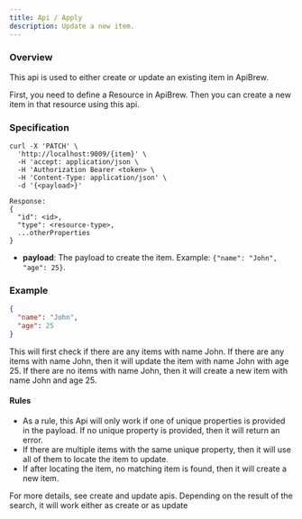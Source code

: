 ```yaml
---
title: Api / Apply
description: Update a new item.
---
```


### Overview

This api is used to either create or update an existing item in ApiBrew.

First, you need to define a Resource in ApiBrew. Then you can create a new item in that resource using this api.

### Specification

```curl
curl -X 'PATCH' \
  'http://localhost:9009/{item}' \
  -H 'accept: application/json \
  -H 'Authorization Bearer <token> \
  -H 'Content-Type: application/json' \
  -d '{<payload>}'
  
Response:
{
  "id": <id>,
  "type": <resource-type>,
  ...otherProperties
}
```

- **payload**: The payload to create the item. Example: `{"name": "John", "age": 25}`.

### Example

```json
{
  "name": "John",
  "age": 25
}
```

This will first check if there are any items with name John. If there are any items with name John, then it will update
the item with name John with age 25. If there are no items with name John, then it will create a new item with
name John and age 25.

#### Rules

- As a rule, this Api will only work if one of unique properties is provided in the payload. If no unique property is
  provided,
  then it will return an error.
- If there are multiple items with the same unique property, then it will use all of them to locate the item to update.
- If after locating the item, no matching item is found, then it will create a new item.

For more details, see create and update apis. Depending on the result of the search, it will work either as create or as
update
